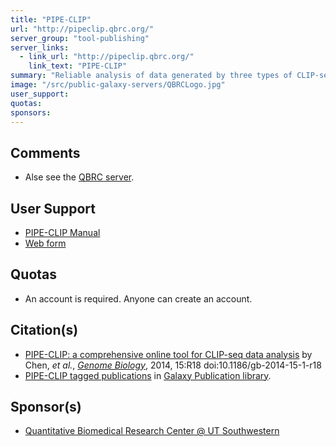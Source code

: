 ```yaml
---
title: "PIPE-CLIP"
url: "http://pipeclip.qbrc.org/"
server_group: "tool-publishing"
server_links: 
  - link_url: "http://pipeclip.qbrc.org/"
    link_text: "PIPE-CLIP"
summary: "Reliable analysis of data generated by three types of CLIP-seq protocol: HITS-CLIP, PAR-CLIP and iCLIP. "
image: "/src/public-galaxy-servers/QBRCLogo.jpg"
user_support: 
quotas: 
sponsors: 
---
```


## Comments

  * Alse see the [QBRC server](/src/public-galaxy-servers/qbrc-galaxy/index.md).

## User Support

* [PIPE-CLIP Manual](http://pipeclip.qbrc.org/static/OnlineManual.pdf)
* [Web form](http://qbrc.swmed.edu/contact/)

## Quotas

* An account is required.  Anyone can create an account.

## Citation(s)

* [PIPE-CLIP: a comprehensive online tool for CLIP-seq data analysis](http://genomebiology.com/2014/15/1/R18/abstract) by Chen, *et al.*, *[Genome Biology](http://genomebiology.com/)*, 2014, 15:R18 doi:10.1186/gb-2014-15-1-r18
* [PIPE-CLIP tagged publications](https://www.zotero.org/groups/1732893/galaxy/items/tag/%3EPIPE-CLIP) in [Galaxy Publication library](/src/publication-library/index.md).


## Sponsor(s)

* [Quantitative Biomedical Research Center @ UT Southwestern](http://qbrc.swmed.edu/)
